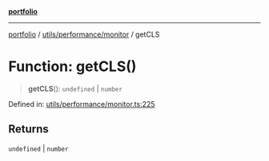[**portfolio**](../../../../README.md)

***

[portfolio](../../../../modules.md) / [utils/performance/monitor](../README.md) / getCLS

# Function: getCLS()

> **getCLS**(): `undefined` \| `number`

Defined in: [utils/performance/monitor.ts:225](https://github.com/tnorlund/Portfolio/blob/0f0387eebdb03225a849175a48b1c48a42e7da30/portfolio/utils/performance/monitor.ts#L225)

## Returns

`undefined` \| `number`
